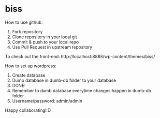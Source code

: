biss
====

How to use github:

1. Fork repository
2. Clone repository in your local git
3. Commit & push to your local repo
4. Use Pull Request in upstream repository 

To check out the front-end: http://localhost:8888/wp-content/themes/biss/

How to set up wordpress:
1. Create database
2. Dump database in dumb-db folder to your database
3. DONE!
4. Remember to dumb database everytime changes happen in dumb-db folder
5. Username/password: admin/admin


Happy collaborating!:D


